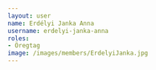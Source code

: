 ```yaml
---
layout: user
name: Erdélyi Janka Anna
username: erdelyi-janka-anna
roles:
- Öregtag
image: /images/members/ErdelyiJanka.jpg
---
```

